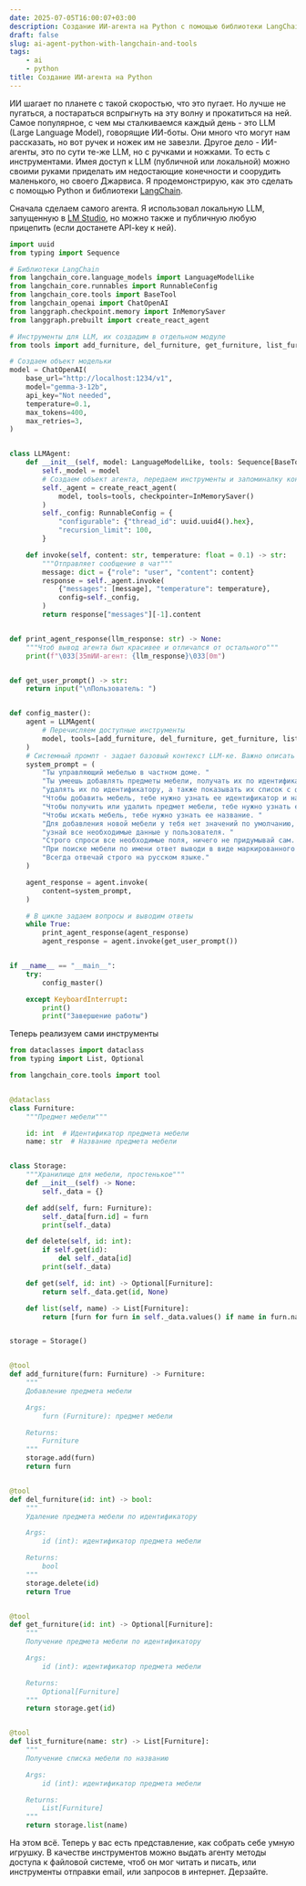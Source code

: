 ```yaml
---
date: 2025-07-05T16:00:07+03:00
description: Создание ИИ-агента на Python с помощью библиотеки LangChain
draft: false
slug: ai-agent-python-with-langchain-and-tools
tags:
    - ai
    - python
title: Создание ИИ-агента на Python
---
```


ИИ шагает по планете с такой скоростью, что это пугает. Но лучше не пугаться, а постараться вспрыгнуть на эту волну и прокатиться на ней.
Самое популярное, с чем мы сталкиваемся каждый день - это LLM (Large Language Model), говорящие ИИ-боты. Они много что могут нам рассказать, но вот ручек и ножек им не завезли.
Другое дело - ИИ-агенты, это по сути те-же LLM, но с ручками и ножками. То есть с инструментами.
Имея доступ к LLM (публичной или локальной) можно своими руками приделать им недостающие конечности и соорудить маленького, но своего Джарвиса.
Я продемонстрирую, как это сделать с помощью Python и библиотеки [LangChain](https://www.langchain.com).

Сначала сделаем самого агента. Я использовал локальную LLM, запущенную в [LM Studio](https://lmstudio.ai), но можно также и публичную любую прицепить (если достанете API-key к ней).

```python
import uuid
from typing import Sequence

# Библиотеки LangChain
from langchain_core.language_models import LanguageModelLike
from langchain_core.runnables import RunnableConfig
from langchain_core.tools import BaseTool
from langchain_openai import ChatOpenAI
from langgraph.checkpoint.memory import InMemorySaver
from langgraph.prebuilt import create_react_agent

# Инструменты для LLM, их создадим в отдельном модуле
from tools import add_furniture, del_furniture, get_furniture, list_furniture

# Создаем объект модельки
model = ChatOpenAI(
    base_url="http://localhost:1234/v1",
    model="gemma-3-12b",
    api_key="Not needed",
    temperature=0.1,
    max_tokens=400,
    max_retries=3,
)


class LLMAgent:
    def __init__(self, model: LanguageModelLike, tools: Sequence[BaseTool]):
        self._model = model
        # Создаем объект агента, передаем инструменты и запоминалку контекста
        self._agent = create_react_agent(
            model, tools=tools, checkpointer=InMemorySaver()
        )
        self._config: RunnableConfig = {
            "configurable": {"thread_id": uuid.uuid4().hex},
            "recursion_limit": 100,
        }

    def invoke(self, content: str, temperature: float = 0.1) -> str:
        """Отправляет сообщение в чат"""
        message: dict = {"role": "user", "content": content}
        response = self._agent.invoke(
            {"messages": [message], "temperature": temperature},
            config=self._config,
        )
        return response["messages"][-1].content


def print_agent_response(llm_response: str) -> None:
    """Чтоб вывод агента был красивее и отличался от остального"""
    print(f"\033[35mИИ-агент: {llm_response}\033[0m")


def get_user_prompt() -> str:
    return input("\nПользователь: ")


def config_master():
    agent = LLMAgent(
	    # Перечисляем доступные инструменты
        model, tools=[add_furniture, del_furniture, get_furniture, list_furniture]
    )
    # Системный промпт - задает базовый контекст LLM-ке. Важно описать в деталях.
    system_prompt = (
        "Ты управляющий мебелью в частном доме. "
        "Ты умеешь добавлять предметы мебели, получать их по идентификатору, "
        "удалять их по идентификатору, а также показывать их список с фильтром по имени. "
        "Чтобы добавить мебель, тебе нужно узнать ее идентификатор и название. "
        "Чтобы получить или удалить предмет мебели, тебе нужно узнать его идентификатор. "
        "Чтобы искать мебель, тебе нужно узнать ее название. "
        "Для добавления новой мебели у тебя нет значений по умолчанию, поэтому "
        "узнай все необходимые данные у пользователя. "
        "Строго спроси все необходимые поля, ничего не придумывай сам. "
        "При поиске мебели по имени ответ выводи в виде маркированного списка. "
        "Всегда отвечай строго на русском языке."
    )

    agent_response = agent.invoke(
        content=system_prompt,
    )

	# В цикле задаем вопросы и выводим ответы
    while True:
        print_agent_response(agent_response)
        agent_response = agent.invoke(get_user_prompt())


if __name__ == "__main__":
    try:
        config_master()

    except KeyboardInterrupt:
        print()
        print("Завершение работы")
```

Теперь реализуем сами инструменты

```python
from dataclasses import dataclass
from typing import List, Optional

from langchain_core.tools import tool


@dataclass
class Furniture:
    """Предмет мебели"""

    id: int  # Идентификатор предмета мебели
    name: str  # Название предмета мебели


class Storage:
	"""Хранилище для мебели, простенькое"""
    def __init__(self) -> None:
        self._data = {}

    def add(self, furn: Furniture):
        self._data[furn.id] = furn
        print(self._data)

    def delete(self, id: int):
        if self.get(id):
            del self._data[id]
        print(self._data)

    def get(self, id: int) -> Optional[Furniture]:
        return self._data.get(id, None)

    def list(self, name) -> List[Furniture]:
        return [furn for furn in self._data.values() if name in furn.name]


storage = Storage()


@tool
def add_furniture(furn: Furniture) -> Furniture:
    """
    Добавление предмета мебели

    Args:
        furn (Furniture): предмет мебели

    Returns:
        Furniture
    """
    storage.add(furn)
    return furn


@tool
def del_furniture(id: int) -> bool:
    """
    Удаление предмета мебели по идентификатору

    Args:
        id (int): идентификатор предмета мебели

    Returns:
        bool
    """
    storage.delete(id)
    return True


@tool
def get_furniture(id: int) -> Optional[Furniture]:
    """
    Получение предмета мебели по идентификатору

    Args:
        id (int): идентификатор предмета мебели

    Returns:
        Optional[Furniture]
    """
    return storage.get(id)


@tool
def list_furniture(name: str) -> List[Furniture]:
    """
    Получение списка мебели по названию

    Args:
        id (int): идентификатор предмета мебели

    Returns:
        List[Furniture]
    """
    return storage.list(name)
```

На этом всё. Теперь у вас есть представление, как собрать себе умную игрушку. В качестве инструментов можно выдать агенту методы доступа к файловой системе, чтоб он мог читать и писать, или инструменты отправки email, или запросов в интернет. Дерзайте.